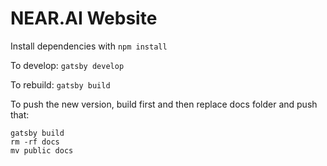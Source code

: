 # NEAR.AI Website

Install dependencies with `npm install`

To develop: `gatsby develop`

To rebuild: `gatsby build`

To push the new version, build first and then replace docs folder and push that:

```
gatsby build
rm -rf docs
mv public docs
```

